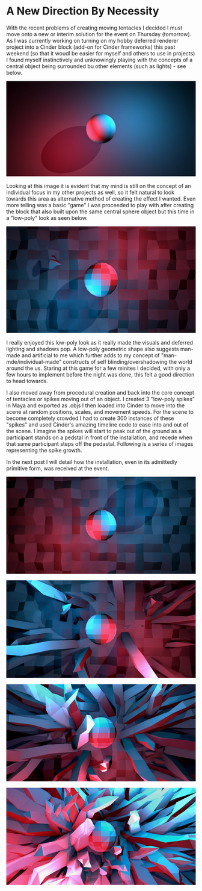 # A New Direction By Necessity

With the recent problems of creating moving tentacles I decided I must move onto a new or interim solution for the event on Thursday (tomorrow). As I was currently working on turning on my hobby deferred renderer project into a Cinder block (add-on for Cinder frameworks) this past weekend (so that it woudl be easier for myself and others to use in projects) I found myself instinctively and unknowingly playing with the concepts of a central object being surrounded bu other elements (such as lights) - see below.

![Image of Deferred Renderer Template](../project_images/DeferredRenderer_Test.jpg?raw=true "Image of Deferred Renderer Template")

Looking at this image it is evident that my mind is still on the concept of an individual focus in my other projects as well, so it felt natural to look towards this area as alternative method of creating the effect I wanted. Even more telling was a basic "game" I was proceeded to play with after creating the block that also built upon the same central sphere object but this time in a "low-poly" look as seen below.

![Image of Deferred Renderer Game](../project_images/DeferredRenderer_Game.jpg?raw=true "Image of Deferred Renderer Game")

I really enjoyed this low-poly look as it really made the visuals and deferred lighting and shadows pop. A low-poly geometric shape also suggests man-made and artificial to me which further adds to my concept of "man-mde/individual-made" constructs of self blinding/overshadowing the world around the us. Staring at this game for a few minites I decided, with only a few hours to implement before the night was done, this felt a good direction to head towards.

I also moved away from procedural creation and back into the core concept of tentacles or spikes moving out of an object. I created 3 "low-poly spikes" in Maya and exported as .objs I then loaded into Cinder to move into the scene at random positions, scales, and movement speeds. For the scene to become completely crowded I had to create 300 instances of these "spikes" and used Cinder's amazing timeline code to ease into and out of the scene. I imagine the spikes will start to peak out of the ground as a participant stands on a pedstal in front of the installation, and recede when that same participant steps off the pedastal. Following is a series of images representing the spike growth.

In the next post I will detail how the installation, even in its admittedly primitive form, was received at the event.

![Spike Growth 1](../project_images/DeferredRenderer_1.jpg?raw=true "Spike Growth 1")

![Spike Growth 2](../project_images/DeferredRenderer_2.jpg?raw=true "Spike Growth 2")

![Spike Growth 3](../project_images/DeferredRenderer_3.jpg?raw=true "Spike Growth 3")

![Spike Growth 4](../project_images/DeferredRenderer_4.jpg?raw=true "Spike Growth 4")

